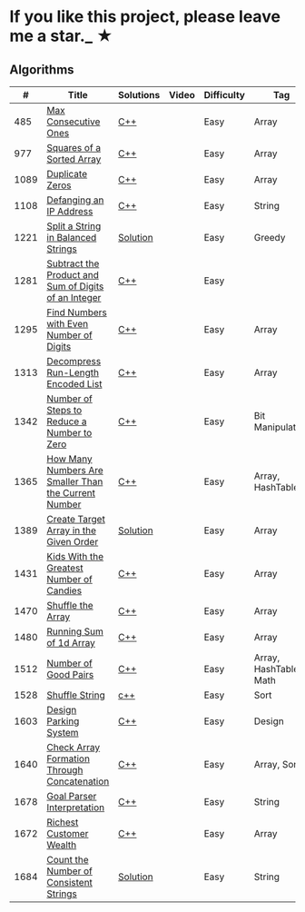 # If you like this project, please leave me a star._ &#9733;
<!-- [C++](../master/cpp/.cpp) -->
## Algorithms

|  #  |      Title     |   Solutions   | Video  | Difficulty  | Tag
|-----|----------------|---------------|--------|-------------|-------------
|485|[Max Consecutive Ones](https://leetcode.com/problems/max-consecutive-ones/)| [C++](../master/cpp/485.cpp) | |Easy| Array |
|977|[Squares of a Sorted Array](https://leetcode.com/problems/squares-of-a-sorted-array/)| [C++](../master/cpp/977.cpp) | |Easy| Array
|1089|[Duplicate Zeros](https://leetcode.com/problems/duplicate-zeros/)| [C++](../master/cpp/1089.cpp) | |Easy| Array |
|1108|[Defanging an IP Address](https://leetcode.com/problems/defanging-an-ip-address/)|[C++](../master/cpp/1108.cpp) | |Easy|String|
|1221|[Split a String in Balanced Strings](https://leetcode.com/problems/split-a-string-in-balanced-strings/)|[Solution](../master/cpp/1221.cpp) | |Easy|Greedy|
|1281|[Subtract the Product and Sum of Digits of an Integer](https://leetcode.com/problems/subtract-the-product-and-sum-of-digits-of-an-integer/)|[C++](../master/cpp/1281.cpp) |   |Easy||
|1295|[Find Numbers with Even Number of Digits](https://leetcode.com/problems/find-numbers-with-even-number-of-digits/)| [C++](../master/cpp/1295.cpp) | |Easy| Array|
|1313|[Decompress Run-Length Encoded List](https://leetcode.com/problems/decompress-run-length-encoded-list/)|[C++](../master/cpp/1313.cpp) | |Easy|Array|
|1342|[Number of Steps to Reduce a Number to Zero](https://leetcode.com/problems/number-of-steps-to-reduce-a-number-to-zero/)|[C++](../master/cpp/1342.cpp) | |Easy|Bit Manipulation|
|1365|[How Many Numbers Are Smaller Than the Current Number](https://leetcode.com/problems/how-many-numbers-are-smaller-than-the-current-number/)|[C++](../master/cpp/1365.cpp) | |Easy|Array, HashTable|
|1389|[Create Target Array in the Given Order](https://leetcode.com/problems/create-target-array-in-the-given-order/)|[Solution](../master/cpp/1389.cpp) | |Easy|Array|
|1431|[Kids With the Greatest Number of Candies](https://leetcode.com/problems/kids-with-the-greatest-number-of-candies/)|[C++](../master/cpp/1431.cpp) | |Easy|Array|
|1470|[Shuffle the Array](https://leetcode.com/problems/shuffle-the-array/)|[C++](../master/cpp/1470.cpp) | |Easy|Array|
|1480|[Running Sum of 1d Array](https://leetcode.com/problems/running-sum-of-1d-array/)|[C++](../master/cpp/1480.cpp)| |Easy|Array|
|1512|[Number of Good Pairs](https://leetcode.com/problems/number-of-good-pairs/)|[C++](../master/cpp/1512.cpp)| |Easy|Array, HashTable, Math|
|1528|[Shuffle String](https://leetcode.com/problems/shuffle-string/)|[c++](../master/cpp/1528.cpp) | |Easy|Sort|
|1603|[Design Parking System](https://leetcode.com/problems/design-parking-system/)|[C++](../master/cpp/1603.cpp) ||Easy|Design|
|1640|[Check Array Formation Through Concatenation](https://leetcode.com/problems/check-array-formation-through-concatenation/)|[C++](../master/cpp/1640.cpp) ||Easy|Array, Sort|
|1678|[Goal Parser Interpretation](https://leetcode.com/problems/goal-parser-interpretation/)|[C++](../master/cpp/1678.cpp) ||Easy|String|
|1672|[Richest Customer Wealth](https://leetcode.com/problems/richest-customer-wealth/)|[C++](../master/cpp/1672.cpp) ||Easy|Array|
|1684|[Count the Number of Consistent Strings](https://leetcode.com/problems/count-the-number-of-consistent-strings/)|[Solution](../master/cpp/1684.cpp) ||Easy|String|

